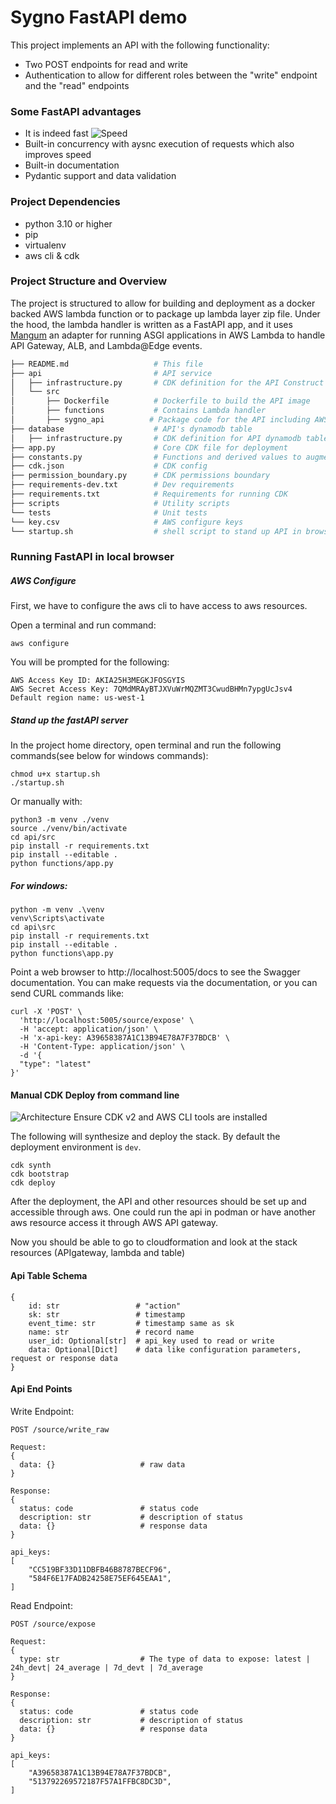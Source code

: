 # Sygno FastAPI demo
This project implements an API with the following functionality:
- Two POST endpoints for read and write
- Authentication to allow for different roles between the "write" endpoint and the "read" endpoints

### Some FastAPI advantages
- It is indeed fast
![Speed](speed.png)
- Built-in concurrency with aysnc execution of requests which also improves speed
- Built-in documentation
- Pydantic support and data validation
### Project Dependencies

- python 3.10 or higher
- pip
- virtualenv
- aws cli & cdk

### Project Structure and Overview

The project is structured to allow for building and deployment as a docker backed AWS lambda function or to package up lambda layer zip file.  Under the hood, the lambda
handler is written as a FastAPI app, and it uses [Mangum](https://mangum.io/) an adapter for running ASGI applications in AWS Lambda to handle API Gateway, ALB, and Lambda@Edge events.

```bash
├── README.md                   # This file
├── api                         # API service
│   ├── infrastructure.py       # CDK definition for the API Construct
│   └── src
│       ├── Dockerfile          # Dockerfile to build the API image
│       ├── functions           # Contains Lambda handler
│       ├── sygno_api          # Package code for the API including AWS utility and event logging methods
├── database                    # API's dynamodb table
│   ├── infrastructure.py       # CDK definition for API dynamodb table Construct
├── app.py                      # Core CDK file for deployment
├── constants.py                # Functions and derived values to augment CDK context values
├── cdk.json                    # CDK config
├── permission_boundary.py      # CDK permissions boundary
├── requirements-dev.txt        # Dev requirements
├── requirements.txt            # Requirements for running CDK
├── scripts                     # Utility scripts
└── tests                       # Unit tests
└── key.csv                     # AWS configure keys
└── startup.sh                  # shell script to stand up API in browser
```


### Running FastAPI in local browser

##### AWS Configure
First, we have to configure the aws cli to have access to aws resources.


Open a terminal and run command: 
  
`aws configure`

You will be prompted for the following:
```commandline
AWS Access Key ID: AKIA25H3MEGKJFOSGYIS
AWS Secret Access Key: 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
Default region name: us-west-1
```

##### Stand up the fastAPI server
In the project home directory, open terminal and run the following commands(see below for windows commands):

```commandline
chmod u+x startup.sh
./startup.sh
```
Or manually with:

```commandline
python3 -m venv ./venv
source ./venv/bin/activate
cd api/src
pip install -r requirements.txt
pip install --editable .
python functions/app.py
```
##### For windows:

```commandline
python -m venv .\venv
venv\Scripts\activate
cd api\src
pip install -r requirements.txt
pip install --editable .
python functions\app.py
```

Point a web browser to http://localhost:5005/docs to see the Swagger documentation. You can make requests via the documentation,
or you can send CURL commands like:
```
curl -X 'POST' \
  'http://localhost:5005/source/expose' \
  -H 'accept: application/json' \
  -H 'x-api-key: A39658387A1C13B94E78A7F37BDCB' \
  -H 'Content-Type: application/json' \
  -d '{
  "type": "latest"
}'
```

#### Manual CDK Deploy from command line
![Architecture](diagram.png)
Ensure CDK v2 and AWS CLI tools are installed

The following will synthesize and deploy the stack.  By default the deployment environment
is `dev`.
```commandline
cdk synth
cdk bootstrap
cdk deploy
```
After the deployment, the API and other resources should be set up and accessible through aws. 
One could run the api in podman or have another aws resource access it through AWS API gateway.


Now you should be able to go to cloudformation and look at the stack resources (APIgateway, lambda and table)


#### Api Table Schema
```
{
    id: str                 # "action"
    sk: str                 # timestamp
    event_time: str         # timestamp same as sk
    name: str               # record name
    user_id: Optional[str]  # api_key used to read or write
    data: Optional[Dict]    # data like configuration parameters, request or response data
}
```

#### Api End Points
Write Endpoint:
```
POST /source/write_raw

Request:
{
  data: {}                   # raw data
}

Response:
{
  status: code               # status code
  description: str           # description of status
  data: {}                   # response data
}

api_keys:
[
    "CC519BF33D11DBFB46B8787BECF96",
    "584F6E17FADB24258E75EF645EAA1",
]

```

Read Endpoint:
```
POST /source/expose

Request:
{
  type: str                  # The type of data to expose: latest | 24h_devt| 24_average | 7d_devt | 7d_average
}

Response:
{
  status: code               # status code
  description: str           # description of status
  data: {}                   # response data
}

api_keys:
[
    "A39658387A1C13B94E78A7F37BDCB",
    "513792269572187F57A1FFBC8DC3D",
]

```
